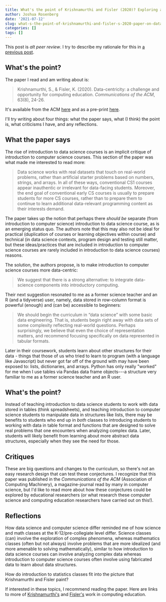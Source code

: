```yaml
---
title: What's the point of Krishnamurthi and Fisler (2020)? Exploring an informal alt peer review process
author: Joshua Rosenberg
date: '2021-07-12'
slug: what-s-the-point-of-krishnamurthi-and-fisler-s-2020-paper-on-data-centricity
categories: []
tags: []
---
```


This post is *alt peer review*. I try to describe my rationale for this in [a previous post]().

## What's the point?

The paper I read and am writing about is:

> Krishnamurthi, S., & Fisler, K. (2020). Data-centricity: a challenge and opportunity for computing education. *Communications of the ACM*, 63(8), 24-26. 

It's available from the ACM [here](https://dl.acm.org/doi/fullHtml/10.1145/3408056?casa_token=0zOqDPK1vlQAAAAA:cOtAyvLXLr6V2obFPj-HDpk3p2gx1ttMiJbwmC63ZjlVUvuz_ppae8hv-xULASEPqLtJ3tCmnrXa3A) and as a pre-print [here](http://cs.brown.edu/~sk/Publications/Papers/Published/kf-data-centric/paper.pdf).

I'll try writing about four things: what the paper says, what (I think) the point is, what criticisms I have, and any reflections. 

## What the paper says

The rise of introduction to data science courses is an implicit critique of introduction to computer science courses. This section of the paper was what made me interested to read more:

> Data science works with real datasets that touch on real-world problems, rather than artificial starter problems based on numbers, strings, and arrays. In all of these ways, conventional CS1 courses appear inauthentic or irrelevant for data-facing students. Moreover, the end goal of conventional early CS courses is usually to prepare students for more CS courses, rather than to prepare them to continue to learn additional data-relevant programming content as their interests demand.

The paper takes up the notion that perhaps there _should be_ separate (from introduction to computer science) introduction to data science course, as is an emerging status quo. The authors note that this may also not be ideal for practical (duplication of courses or learning objectives within course) and technical (in data science contexts, program design and testing still matter, but these ideas/practices that are included in introduction to computer science courses are rarely included in introduction to data science courses) reasons.

The solution, the authors propose, is to make introduction to computer science courses more data-centric:

> We suggest that there is a strong alternative: to integrate data-science components into introductory computing.

Their next suggestion resonated to me as a former science teacher and an R (and a tidyverse) user, namely, data stored in row-column format is powerful (enough) and (can be) accessible to beginners:

> We should begin the curriculum in “data science” with some basic data engineering. That is, students begin right away with data sets of some complexity reflecting real-world questions. Perhaps surprisingly, we believe that even the choice of representation matters, and recommend focusing specifically on data represented in tabular
formats. 

Later in their coursework, students learn about other structures for their data - things that those of us who tried to learn to program (with a language like Javascript) but never got far off of the ground with may have been exposed to: lists, dictionaries, and arrays. Python has only really "worked" for me when I use tables via Pandas data frame objects---a structure very familiar to me as a former science teacher and an R user.

## What's the point?

Instead of teaching introduction to data science students to work with data stored in tables (think spreadsheets), and teaching introduction to computer science students to manipulate data in structures like lists, there may be benefits to students who end up in _both_ classes to introducing students to working with data in table format and functions that are designed to solve real problems that one encounters when analyzing complex data. Later, students will likely benefit from learning about more abstract data structures, especially when they see the need for those. 

## Critiques

These are big questions and changes to the curriculum, so there's not an easy research design that can test these conjectures. I recognize that this paper was published in the *Communications of the ACM* (Association of Computing Machinery), a magazine-journal read by many in computer science, but I'd like to read more about how these conjectures could be explored by educational researchers (or what research these computer science and computing education researchers have carried out on this!).

## Reflections

How data science and computer science differ reminded me of how science and math classes at the K-12/pre-collegiate level differ. Science classes (can) involve the exploration of complex phenomena, whereas mathematics classes (often but not always) involve problems that are more idealized (and more amenable to solving mathematically), similar to how introduction to data science courses can involve analyzing complex data whereas introduction to computer science courses often involve using fabricated data to learn about data structures.

How do introduction to statistics classes fit into the picture that Krishnamurthi and Fisler paint?

If interested in these topics, I recommend reading the paper. Here are links to more of [Krishnamurthi's](https://cs.brown.edu/~sk/) and [Fisler's](http://cs.brown.edu/~kfisler/) work in computing education.
